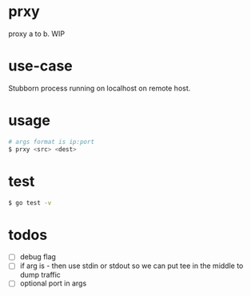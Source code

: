 # prxy
proxy a to b. WIP

# use-case
Stubborn process running on localhost on remote host.

# usage
```bash
# args format is ip:port
$ prxy <src> <dest>
```

# test
```bash
$ go test -v
```

# todos
- [ ] debug flag
- [ ] if arg is - then use stdin or stdout so we can put tee in the middle to dump traffic
- [ ] optional port in args
